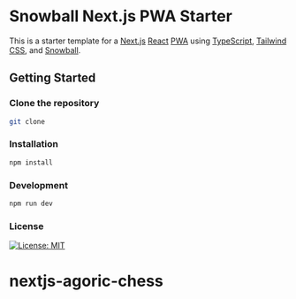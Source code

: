 # Snowball Next.js PWA Starter

This is a starter template for a [Next.js](https://nextjs.org) [React](https://react.dev) [PWA](https://web.dev/explore/progressive-web-apps) using [TypeScript](https://www.typescriptlang.org), [Tailwind CSS](https://tailwindcss.com), and [Snowball](https://snowball.build).

## Getting Started

### Clone the repository

```zsh
git clone
```

### Installation

```zsh
npm install
```

### Development

```zsh
npm run dev
```

### License

[![License: MIT](https://img.shields.io/badge/License-MIT-yellow.svg)](https://opensource.org/licenses/MIT)
# nextjs-agoric-chess

